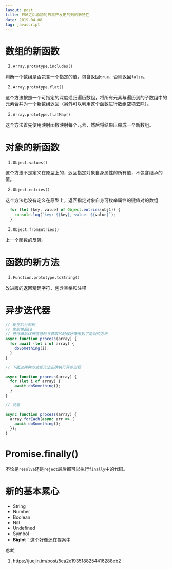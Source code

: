 ```yaml
---
layout: post
title: ES6之后添加的日常开发用的到的新特性
date: 2019-04-08
tag: javascript
---
```


# 数组的新函数

1. `Array.prototype.includes()`

  判断一个数组是否包含一个指定的值，包含返回`true`，否则返回`false`。

2. `Array.prototype.flat()`

  这个方法按照一个可指定的深度递归遍历数组，将所有元素与遍历到的子数组中的元素合并为一个新数组返回（另外可以利用这个函数进行数组空项去除）。

3. `Array.prototype.flatMap()`

  这个方法首先使用映射函数映射每个元素，然后将结果压缩成一个新数组。
  
# 对象的新函数

1. `Object.values()`

  这个方法不是定义在原型上的，返回指定对象自身属性的所有值，不包含继承的值。

2. `Object.entries()`

  这个方法也没有定义在原型上，返回指定对象自身可枚举属性的键值对的数组

  ```js
    for (let [key, value] of Object.entries(obj1)) {
      console.log(`key: ${key}, value: ${value}`);
    }
  ```
3. `Object.fromEntries()`

  上一个函数的反转。

# 函数的新方法

1. `Function.prototype.toString()`

  改进版的返回精确字符，包含空格和注释

# 异步迭代器

```js
// 现在后台面板
// 拿到单品id
// 进行单品详细信息轮寻获取的时候好像用到了类似的方法
async function process(array) {
  for await (let i of array) {
    doSomething(i);
  }
}

// 下面这两种方式都无法正确执行异步过程

async function process(array) {
  for (let i of array) {
    await doSomething();
  }
}

// 或者

async function process(array) {
  array.forEach(async arr => {
    await doSomething();
  });
}
```

# Promise.finally()

不论是`resolve`还是`reject`最后都可以执行`finally`中的代码。

# 新的基本累心

- String
- Number
- Boolean
- Nill
- Undefined
- Symbol
- **BigInt**：这个好像还在提案中


参考:

1. https://juejin.im/post/5ca2e1935188254416288eb2